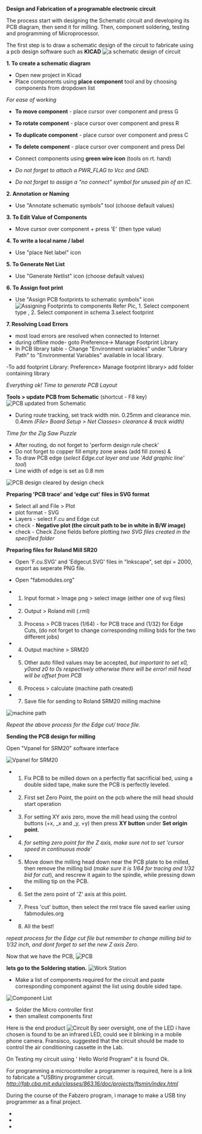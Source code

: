**Design and Fabrication of a programable electronic circuit**


The process  start with designing the Schematic circuit and developing its PCB diagram, then send it for milling. Then, component soldering, testing and programming of Microprocessor.

The first step is to draw a schematic design of the circuit to fabricate using a pcb design software such as **KICAD** 
 ![a schematic design of circuit](img/schema.jpg)

**1. To create a schematic diagram** 
- Open new project in Kicad
- Place components using **place component** tool and by choosing components from dropdown list

*For ease of working*

- **To move component** - place cursor over component and press G
- **To rotate component** - place cursor over component and press R
- **To duplicate component** - place cursor over component and press C
- **To delete component** - place cursor over component and press Del

- Connect components using **green wire icon** (tools on rt. hand)

- *Do not forget to attach a PWR_FLAG to Vcc and GND.*
- *Do not forget to assign a "no connect" symbol for unused pin of an IC.* 

**2. Annotation or Naming**
- Use "Annotate schematic symbols" tool (choose default values)

**3. To Edit Value of Components**
- Move cursor over component + press 'E'  (then type value)

**4. To write a local name / label**
- Use "place Net label" icon 

**5. To Generate Net List**
- Use "Generate Netlist" icon (choose default values)

**6. To Assign foot print**
- Use "Assign PCB footprints to schematic symbols" icon
![Assigning Footprints to components](img/footprint.jpg)
Refer Pic, 1. Select component type , 2. Select component in schema 3.select footprint 

**7. Resolving Load Errors** 
- most load errors are resolved when connected to Internet
- during offline mode- goto Preference-> Manage Footprint Library
- In PCB library table - Change "Environment variables" under "Library Path" to "Environmental Variables" available in local library.

-To add footprint Library:  Preference> Manage footprint library> add folder containing library


*Everything ok! Time to generate PCB Layout* 

**Tools > update PCB from Schematic** (shortcut - F8 key)
![PCB updated from Schematic](img/pcbr.jpg)
- During route tracking, set track width min. 0.25mm and clearance min. 0.4mm *(File> Board Setup > Net Classes> clearance & track width)*

*Time for the Zig Saw Puzzle* 

- After routing, do not forget to 'perform design rule check'
- Do not forget to copper fill empty zone areas (add fill zones) &
- To draw PCB edge (*select Edge.cut layer and use 'Add graphic line' tool*) 
- Line width of edge is set as 0.8 mm


![PCB design cleared by design check](img/pcbok.jpg)

**Preparing 'PCB trace'  and  'edge cut' files in SVG format**

- Select all and File > Plot 
- plot format - SVG
- Layers - select F.cu and Edge cut
- check - **Negative plot (the circuit path to be in white in B/W image)**
- check - Check Zone fields before plotting
*two SVG files created in the specified folder*

**Preparing files for Roland Mill SR20** 

- Open 'F.cu.SVG' and 'Edgecut.SVG' files in "Inkscape", set dpi = 2000, export as seperate PNG file.

- Open "fabmodules.org" 
- 1. Input format > Image png > select image (either one of svg files) 
- 2. Output > Roland mill (.rml) 
- 3. Process > PCB traces (1/64) - for PCB trace and (1/32) for Edge Cuts, (do not forget to change corresponding milling bids for the two different jobs)
- 4. Output machine > SRM20 
- 5. Other auto filled values may be accepted, *but important to set x0, y0and z0 to 0s respectively otherwise there will be  error! mill head will be offset from PCB*
- 6. Process > calculate (machine path created)
- 7. Save file for sending to Roland SRM20 milling machine

![machine path](img/mpath.jpg)

*Repeat the above process for the Edge cut/ trace file.*

**Sending the PCB design for milling**

Open "Vpanel for SRM20" software interface

![Vpanel for SRM20](img/vpanel.jpg)

- 1. Fix PCB to be milled down on a perfectly flat sacrificial bed, using a double sided tape, make sure the PCB is perfectly leveled.

- 2. First set Zero Point, the point on the pcb where the mill head should start operation
- 3. For setting XY axis  zero, move the mill head using the control buttons (+x, _x and _y, +y) then press **XY button** under **Set origin point**.

- 4. *for setting zero point for the Z axis, make sure not to set 'cursor speed in continuous mode'*
- 5. Move down the milling head down near the PCB plate to be milled, then remove the milling bid (*make sure it is 1/64 for tracing and 1/32 bid for cut*), and rescrew it again to the spindle, while pressing down the milling tip on the PCB. 
- 6. Set the zero point of 'Z' axis at this point.
- 7. Press 'cut' button, then select the rml trace file saved earlier using fabmodules.org
- 8. All the best!

*repeat process for the Edge cut file but remember to change milling bid to 1/32 inch, and dont forget to set the new Z axis Zero*.

Now that we have the PCB, 
![PCB](img/pcb.jpg) 

**lets go to the Soldering station.**
![Work Station](img/station.jpg)

- Make a list of components required for the circuit and paste corresponding component against the list using double sided tape.

![Component List](img/component.jpg)

- Solder the Micro controller first
- then smallest components first

Here is the end product 
![Circuit](img/circuit.jpg) By seer oversight, one of the LED i have chosen is found to be an infrared LED, could see it blinking in a mobile phone camera. Fransisco, suggested that the circuit should be made to control the air conditioning cassette in the Lab.

On Testing my circuit using ' Hello World Program" it is found Ok. 

For programming a microcontroller a programmer is required, here is a link to fabricate a "USBtiny programmer circuit. *http://fab.cba.mit.edu/classes/863.16/doc/projects/ftsmin/index.html*

During the course of the Fabzero program, i  manage to make a USB tiny programmer as a final project. 


- 
- 
- 





